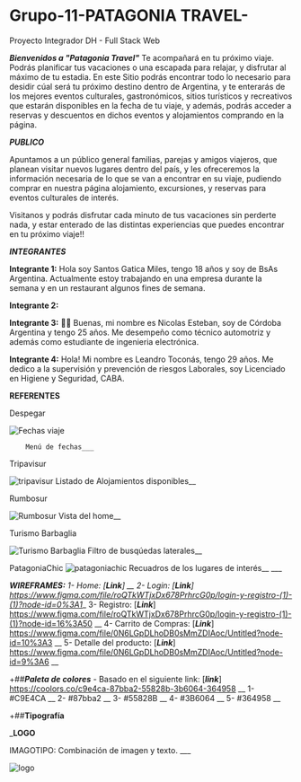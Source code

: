 # Grupo-11-PATAGONIA TRAVEL-
Proyecto Integrador DH - Full Stack Web

___Bienvenidos a "Patagonia Travel"___
Te acompañará en tu próximo viaje. Podrás planificar tus vacaciones o una escapada para relajar, y disfrutar al máximo de tu estadia.
En este Sitio podrás encontrar todo lo necesario para desidir cúal será tu próximo destino dentro de Argentina, y te enterarás de los mejores eventos culturales, gastronómicos, sitios turísticos y recreativos que estarán disponibles en la fecha de tu viaje, y además, podrás acceder a reservas y descuentos en dichos eventos y alojamientos comprando en la página.

___PUBLICO___

Apuntamos a un público general familias, parejas y amigos viajeros, que planean visitar nuevos lugares dentro del país, y les ofreceremos la información necesaria de lo que se van a encontrar en su viaje, pudiendo comprar en nuestra página alojamiento, excursiones, y reservas para eventos culturales de interés. 

Visitanos y podrás disfrutar cada minuto de tus vacaciones sin perderte nada, y estar enterado de las distintas experiencias que puedes encontrar en tu próximo viaje!!

___INTEGRANTES___

__Integrante 1:__
    Hola soy Santos Gatica Miles, tengo 18 años y soy de BsAs Argentina. Actualmente estoy trabajando en una empresa durante la semana y en un restaurant algunos fines de semana.  

__Integrante 2:__

__Integrante 3:__
    :raising_hand_man: Buenas, mi nombre es Nicolas Esteban, soy de Córdoba Argentina y tengo 25 años.
    Me desempeño como técnico automotriz y además como estudiante de ingenieria electrónica. 

__Integrante 4:__ 
    Hola! Mi nombre es Leandro Toconás, tengo 29 años.
    Me dedico a la supervisión y prevención de riesgos Laborales, soy Licenciado en Higiene y Seguridad, CABA.
   

__REFERENTES__

Despegar

![Fechas viaje](https://user-images.githubusercontent.com/93563000/141685817-ccb169b1-1c69-4505-b1db-0ac450740cc5.png)

        Menú de fechas___


Tripavisur

![tripavisur](https://user-images.githubusercontent.com/93563000/142018749-29a9f800-85ac-4df7-9bd0-ae591dfe2fe7.png)
    Listado de Alojamientos disponibles__

Rumbosur

![Rumbosur](https://user-images.githubusercontent.com/93354017/142296871-e08eaa90-f6b6-46d9-b9b6-c6d5510d71ae.PNG)
    Vista del home__

Turismo Barbaglia

![Turismo Barbaglia](https://user-images.githubusercontent.com/93354017/142297229-915b3bc0-182e-4f38-bf09-3ee273b02fb1.PNG)
    Filtro de busqúedas laterales__

PatagoniaChic
![patagoniachic](https://user-images.githubusercontent.com/93563000/142867282-93379a27-8ee0-49b9-8dd5-e55db77deb4a.png)
    Recuadros de los lugares de interés__
    ___

___WIREFRAMES:__
        1- Home: [___Link___] __
        2- Login: [___Link___] https://www.figma.com/file/roQTkWTjxDx678PrhrcG0p/login-y-registro-(1)-(1)?node-id=0%3A1__
        3- Registro: [___Link___] https://www.figma.com/file/roQTkWTjxDx678PrhrcG0p/login-y-registro-(1)-(1)?node-id=16%3A50 __
        4- Carrito de Compras: [___Link___] https://www.figma.com/file/0N6LGpDLhoDB0sMmZDIAoc/Untitled?node-id=10%3A3 __
        5- Detalle del producto: [___Link___] https://www.figma.com/file/0N6LGpDLhoDB0sMmZDIAoc/Untitled?node-id=9%3A6 __

+##___Paleta de colores__
    -_ Basado en el siguiente link: [___link___] https://coolors.co/c9e4ca-87bba2-55828b-3b6064-364958 __
        1- #C9E4CA __
        2- #87bba2 __
        3- #55828B __
        4- #3B6064 __
        5- #364958 __

+##__Tipografía__



___LOGO__

IMAGOTIPO: Combinación de imagen y texto. ___

![logo](https://user-images.githubusercontent.com/93563000/142296769-8b770387-45b5-43be-9590-a90c81cf1874.jpg)
